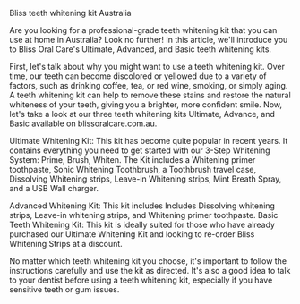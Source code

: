 Bliss teeth whitening kit Australia
 
Are you looking for a professional-grade teeth whitening kit that you can use at home in Australia? Look no further! In this article, we'll introduce you to Bliss Oral Care's Ultimate, Advanced, and Basic teeth whitening kits.  
 
First, let's talk about why you might want to use a teeth whitening kit. Over time, our teeth can become discolored or yellowed due to a variety of factors, such as drinking coffee, tea, or red wine, smoking, or simply aging. A teeth whitening kit can help to remove these stains and restore the natural whiteness of your teeth, giving you a brighter, more confident smile.
Now, let's take a look at our three teeth whitening kits Ultimate, Advance, and Basic available on blissoralcare.com.au. 
 
Ultimate Whitening Kit: This kit has become quite popular in recent years. It contains everything you need to get started with our 3-Step Whitening System: Prime, Brush, Whiten. The Kit includes a Whitening primer toothpaste, Sonic Whitening Toothbrush, a Toothbrush travel case, Dissolving Whitening strips, Leave-in Whitening strips, Mint Breath Spray, and a USB Wall charger.
 
Advanced Whitening Kit: This kit includes Includes Dissolving whitening strips, Leave-in whitening strips, and Whitening primer toothpaste.
Basic Teeth Whitening Kit: This kit is ideally suited for those who have already purchased our Ultimate Whitening Kit and looking to re-order Bliss Whitening Strips at a discount.
 
No matter which teeth whitening kit you choose, it's important to follow the instructions carefully and use the kit as directed. It's also a good idea to talk to your dentist before using a teeth whitening kit, especially if you have sensitive teeth or gum issues.
